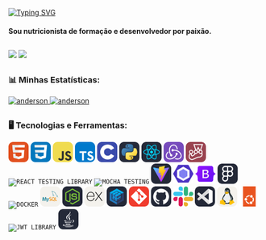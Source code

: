 [![Typing SVG](https://readme-typing-svg.demolab.com?font=Fira+Code&pause=1000&color=F77F78&random=false&width=435&lines=Ol%C3%A1%2C+Eu+sou+o+Anderson+Silva)](https://git.io/typing-svg)
#### Sou nutricionista de formação e desenvolvedor por paixão. 
##
<div> 
   <a href="https://www.linkedin.com/in/nutriandersonsilva" target="_blank"><img src="https://img.shields.io/badge/-LinkedIn-%230077B5?style=for-the-badge&logo=linkedin&logoColor=white" target="_blank"></a> 
  <a href = "mailto:nutriandersonsilva@gmail.com"><img src="https://img.shields.io/badge/-Gmail-%23333?style=for-the-badge&logo=gmail&logoColor=white" target="_blank"></a>
</div>

##
<h3 align="left">📊 Minhas Estatísticas:</h3>
<p align="left">
<a href="https://github.com/nutriandersonsilva">
      <img height="180em" src="https://github-readme-stats.vercel.app/api/top-langs?username=nutriandersonsilva&show_icons=true&locale=en&layout=compact&theme=dark" alt="anderson"/>
      <img height="180em" src="https://github-readme-stats.vercel.app/api?username=nutriandersonsilva&show_icons=true&locale=en&theme=dark" alt="anderson"/>
</a>
</p>

##

<div>
   <h3 align="left">🖥️ Tecnologias e Ferramentas:</h3>
      
<code><img width="40px" src="https://raw.githubusercontent.com/tandpfun/skill-icons/59059d9d1a2c092696dc66e00931cc1181a4ce1f/icons/HTML.svg" title = "HTML5"/></code>
<code><img width="40px" src="https://github.com/tandpfun/skill-icons/blob/main/icons/CSS.svg" title = "CSS3"/></code>
<code><img width="40px" src="https://raw.githubusercontent.com/tandpfun/skill-icons/59059d9d1a2c092696dc66e00931cc1181a4ce1f/icons/JavaScript.svg" title = "JAVASCRIPT"/></code>
<code><img width="40px" src="https://raw.githubusercontent.com/tandpfun/skill-icons/59059d9d1a2c092696dc66e00931cc1181a4ce1f/icons/TypeScript.svg" title = "TYPESCRIPT"/></code>
<code><img width="40px" src="https://github.com/tandpfun/skill-icons/blob/main/icons/C.svg" title = "C"/></code>
<code><img width="40px" src="https://github.com/tandpfun/skill-icons/blob/main/icons/Python-Dark.svg" title = "PYTHON"/></code>
<code><img width="40px" src="https://raw.githubusercontent.com/tandpfun/skill-icons/59059d9d1a2c092696dc66e00931cc1181a4ce1f/icons/React-Dark.svg" title = "REACT"/></code>
<code><img width="40px" src="https://raw.githubusercontent.com/tandpfun/skill-icons/59059d9d1a2c092696dc66e00931cc1181a4ce1f/icons/Redux.svg" title = "REDUX"/></code>
<code><img width="40px" src="https://raw.githubusercontent.com/tandpfun/skill-icons/59059d9d1a2c092696dc66e00931cc1181a4ce1f/icons/Jest.svg" title = "JEST"/></code>
<code><img width="40px" src="https://api.iconify.design/logos/testing-library.svg" title = "REACT TESTING LIBRARY"/></code>
<code><img width="40px" src="https://api.iconify.design/logos/mocha.svg" title = "MOCHA TESTING"/></code>
<code><img width="40px" src="https://github.com/tandpfun/skill-icons/blob/main/icons/Vite-Dark.svg" title = "VITE"/></code>
<code><img width="40px" src="https://raw.githubusercontent.com/devicons/devicon/1119b9f84c0290e0f0b38982099a2bd027a48bf1/icons/eslint/eslint-original.svg" title = "ESLINT"/></code>
<code><img width="40px" src="https://raw.githubusercontent.com/devicons/devicon/1119b9f84c0290e0f0b38982099a2bd027a48bf1/icons/bootstrap/bootstrap-original.svg" title = "BOOTSTRAP"/></code>
<code><img width="40px" src="https://raw.githubusercontent.com/tandpfun/skill-icons/59059d9d1a2c092696dc66e00931cc1181a4ce1f/icons/Figma-Dark.svg" title = "FIGMA"/></code>
<code><img width="40px" src="https://skillicons.dev/icons?i=docker" title = "DOCKER"/></code>
<code><img width="40px" src="https://raw.githubusercontent.com/tandpfun/skill-icons/59059d9d1a2c092696dc66e00931cc1181a4ce1f/icons/MySQL-Light.svg" title = "MYSQL"/></code>
<code><img width="40px" src="https://raw.githubusercontent.com/tandpfun/skill-icons/59059d9d1a2c092696dc66e00931cc1181a4ce1f/icons/NodeJS-Dark.svg" title = "NODE JS"/></code>
<code><img width="40px" src="https://raw.githubusercontent.com/tandpfun/skill-icons/59059d9d1a2c092696dc66e00931cc1181a4ce1f/icons/ExpressJS-Light.svg" title = "EXPRESS"/></code>
<code><img width="40px" src="https://raw.githubusercontent.com/tandpfun/skill-icons/59059d9d1a2c092696dc66e00931cc1181a4ce1f/icons/Sequelize-Dark.svg" title = "SEQUELIZE"/></code>
<code><img width="40px" src="https://github.com/tandpfun/skill-icons/blob/main/icons/Git.svg" title = "GIT"/></code>
<code><img width="40px" src="https://raw.githubusercontent.com/tandpfun/skill-icons/59059d9d1a2c092696dc66e00931cc1181a4ce1f/icons/Github-Dark.svg" title = "GITHUB"/></code> 
<code><img width="40px" src="https://raw.githubusercontent.com/devicons/devicon/master/icons/slack/slack-original.svg" title = "SLACK"/></code>
<code><img width="40px" src="https://raw.githubusercontent.com/tandpfun/skill-icons/59059d9d1a2c092696dc66e00931cc1181a4ce1f/icons/VSCode-Dark.svg" title = "VS CODE"/></code>
<code><img width="40px" src="https://raw.githubusercontent.com/tandpfun/skill-icons/59059d9d1a2c092696dc66e00931cc1181a4ce1f/icons/Linux-Light.svg" title = "LINUX"/></code>
<code><img width="40px" src="https://raw.githubusercontent.com/devicons/devicon/1119b9f84c0290e0f0b38982099a2bd027a48bf1/icons/ubuntu/ubuntu-plain.svg" title = "UBUNTU"/></code>
<code><img width="40px" src="https://api.iconify.design/logos/jwt-icon.svg" title = "JWT LIBRARY"/></code>
<code><img width="40px" src="https://raw.githubusercontent.com/tandpfun/skill-icons/59059d9d1a2c092696dc66e00931cc1181a4ce1f/icons/Java-Dark.svg" title = "JAVA"/></code>


##
</div>
